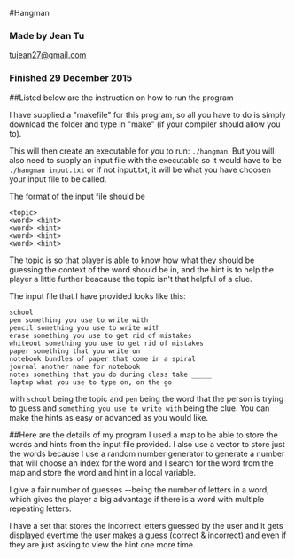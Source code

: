 #Hangman 
### Made by Jean Tu 
<a href="mailto:tujean27@gmail.com?subject=HangManProject">tujean27@gmail.com </a> 
### Finished 29 December 2015 

##Listed below are the instruction on how to run the program

I have supplied a "makefile" for this program, so all you have to do is simply download the folder and type in "make" (if your compiler should allow you to). 

This will then create an executable for you to run: `./hangman`. But you will also need to supply an input file with the executable so it would have to be `./hangman input.txt` or if not input.txt, it will be what you have choosen your input file to be called. 

The format of the input file should be

```
<topic> 
<word> <hint>
<word> <hint>
<word> <hint>
<word> <hint>
```

The topic is so that player is able to know how what they should be guessing the context of the word should be in, and the hint is to help the player a little further beacause the topic isn't that helpful of a clue. 

The input file that I have provided looks like this: 

```
school 
pen something you use to write with
pencil something you use to write with
erase something you use to get rid of mistakes
whiteout something you use to get rid of mistakes 
paper something that you write on
notebook bundles of paper that come in a spiral
journal another name for notebook
notes something that you do during class take _____
laptop what you use to type on, on the go
```

with `school` being the topic and `pen` being the word that the person is trying to guess and `something you use to write with` being the clue. You can make the hints as easy or advanced as you would like. 

##Here are the details of my program
I used a map to be able to store the words and hints from the input file provided. I also use a vector to store just the words because I use a random number generator to generate a number that will choose an index for the word and I search for the word from the map and store the word and hint in a local variable. 

I give a fair number of guesses --being the number of letters in a word, which gives the player a big advantage if there is a word with multiple repeating letters.

I have a set that stores the incorrect letters guessed by the user and it gets displayed evertime the user makes a guess (correct & incorrect) and even if they are just asking to view the hint one more time. 

